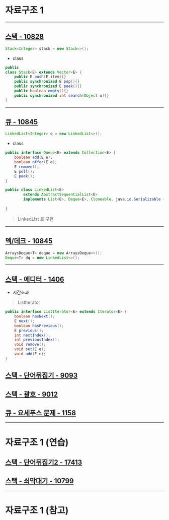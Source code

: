 # 자료구조 1
------------------------------------------------------------------------------------------
## [스택 - 10828](https://github.com/kazean/algorithm/blob/main/src/main/java/baekjoon/basic1/datastructor/Stack_Main_10828.java)
```java
Stack<Integer> stack = new Stack<>();
```
- class
```java
public
class Stack<E> extends Vector<E> {
    public E push(E item){}
    public synchronized E pop(){}
    public synchronized E peek(){}
    public boolean empty(){}
    public synchronized int search(Object o){}
}
```


------------------------------------------------------------------------------------------
## [큐 - 10845](https://github.com/kazean/algorithm/blob/main/src/main/java/baekjoon/basic1/datastructor/Queue_Main_10845.java)
```java
LinkedList<Integer> q = new LinkedList<>();
```
- class 
```java
public interface Queue<E> extends Collection<E> {
    boolean add(E e);
    boolean offer(E e);
    E remove();
    E poll();
    E peek();
}

public class LinkedList<E>
        extends AbstractSequentialList<E>
        implements List<E>, Deque<E>, Cloneable, java.io.Serializable {
    
}
```
> LinkedList 로 구현


------------------------------------------------------------------------------------------
## [덱/데크 - 10845](https://github.com/kazean/algorithm/blob/main/src/main/java/baekjoon/basic1/datastructor/Deque_Main_10866.java)
```java
ArraysDeque<T> deque = new ArraysDeque<>();
Deque<T> dq = new LinkedList<>();
```


------------------------------------------------------------------------------------------
## [스택 - 에디터 - 1406](https://github.com/kazean/algorithm/blob/main/src/main/java/baekjoon/basic1/datastructor/Stack_uses5_Main_1406.java)
- 시간초과
> ListIterator
```java
public interface ListIterator<E> extends Iterator<E> {
    boolean hasNext();
    E next();
    boolean hasPrevious();
    E previous();
    int nextIndex();
    int previousIndex();
    void remove();
    void set(E e);
    void add(E e);
}
```
## [스택 - 단어뒤집기 - 9093](https://github.com/kazean/algorithm/blob/main/src/main/java/baekjoon/basic1/datastructor/Stack_uses1_Main_9093.java)
## [스택 - 괄호 - 9012](https://github.com/kazean/algorithm/blob/main/src/main/java/baekjoon/basic1/datastructor/Stack_uses2_Main_9012.java)
## [큐 - 요세푸스 문제 - 1158](https://github.com/kazean/algorithm/blob/main/src/main/java/baekjoon/basic1/datastructor/Queue_uses_Main_1158.java)


------------------------------------------------------------------------------------------
# 자료구조 1 (연습)
## [스택 - 단어뒤집기2 - 17413](https://github.com/kazean/algorithm/blob/main/src/main/java/baekjoon/basic1/datastructor/Stack_uses3_Main_17413.java)
## [스택 - 쇠막대기 - 10799](https://github.com/kazean/algorithm/blob/main/src/main/java/baekjoon/basic1/datastructor/Stack_uses4_Main_10799.java)


------------------------------------------------------------------------------------------
# 자료구조 1 (참고)




